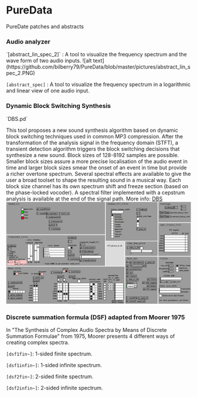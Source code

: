 # PureData
PureDate patches and abstracts

<h3>Audio analyzer</h3>
`[abstract_lin_spec_2]` : A tool to visualize the frequency spectrum and the wave form of two audio inputs. 
![alt text](https://github.com/bilberry79/PureData/blob/master/pictures/abstract_lin_spec_2.PNG)

`[abstract_spec]` : A tool to visualize the frequency spectrum in a logarithmic and linear view of one audio input. 

<h3>Dynamic Block Switching Synthesis</h3>
`DBS.pd`

This tool proposes a new sound synthesis algorithm based on dynamic block switching techniques used in common MP3 compression. After the transformation of the analysis signal in the frequency domain (STFT), a transient detection algorithm triggers the block switching decisions that synthesize a new sound. Block sizes of 128-8192 samples are possible. Smaller block sizes assure a more precise localisation of the audio event in time and larger block sizes smear the onset of an event in time but provide a richer overtone spectrum. Several spectral effects are available to give the user a broad toolset to shape the resulting sound in a musical way. Each block size channel has its own spectrum shift and freeze section (based on the phase-locked vocoder). A spectral filter implemented with a cepstrum analysis is available at the end of the signal path.
More info: [DBS](https://sites.google.com/site/bilberry79/)
![alt text](https://github.com/bilberry79/PureData/blob/master/pictures/DBS.PNG)

<h3>Discrete summation formula (DSF) adapted from Moorer 1975</h3>
In "The Synthesis of Complex Audio Spectra by Means of Discrete Summation Formulae" from 1975, Moorer presents 4 different ways of creating complex spectra.

`[dsf1fin~]`: 1-sided finite spectrum.

`[dsf1infin~]`: 1-sided infinite spectrum.

`[dsf2fin~]`: 2-sided finite spectrum.

`[dsf2infin~]`: 2-sided infinite spectrum.
